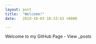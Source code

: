 ```yaml
---
layout: post
title:  "Welcome!"
date:   2019-10-03 10:33:43 +0800

---
```


Welcome to my GitHub Page - View _posts 
